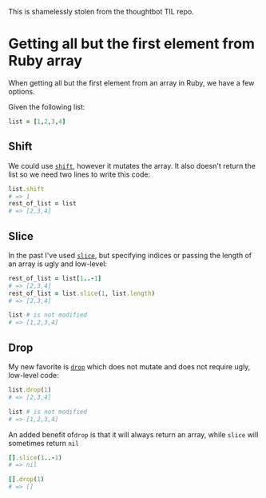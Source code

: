 This is shamelessly stolen from the thoughtbot TIL repo.

# Getting all but the first element from Ruby array

When getting all but the first element from an array in Ruby, we have a few
options.

Given the following list:

```ruby
list = [1,2,3,4]
```

## Shift

We could use [`shift`][shift docs], however it mutates the array. It also
doesn't return the list so we need two lines to write this code:

```ruby
list.shift
# => 1
rest_of_list = list
# => [2,3,4]
```

## Slice

In the past I've used [`slice`][slice docs], but specifying indices or passing
the length of an array is ugly and low-level:

```ruby
rest_of_list = list[1..-1]
# => [2,3,4]
rest_of_list = list.slice(1, list.length)
# => [2,3,4]

list # is not modified
# => [1,2,3,4]
```

## Drop

My new favorite is [`drop`][drop docs] which does not mutate and does not
require ugly, low-level code:

```ruby
list.drop(1)
# => [2,3,4]

list # is not modified
# => [1,2,3,4]
```

An added benefit of`drop` is that it will always return an array, while `slice`
will sometimes return `nil`

```ruby
[].slice(1..-1)
# => nil

[].drop(1)
# => []
```

[shift docs]: http://www.ruby-doc.org/core-2.2.0/Array.html#method-i-shift
[slice docs]: http://www.ruby-doc.org/core-2.2.0/Array.html#method-i-slice
[drop docs]: http://www.ruby-doc.org/core-2.2.0/Array.html#method-i-drop
